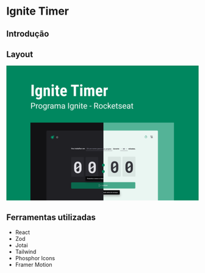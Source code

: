 # Ignite Timer

## Introdução 

## Layout 
<img src="IgniteTimer.png" alt="" />

## Ferramentas utilizadas
- React
- Zod
- Jotai
- Tailwind
- Phosphor Icons
- Framer Motion
